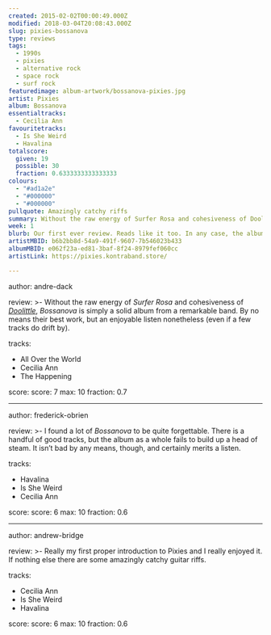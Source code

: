 ```yaml
---
created: 2015-02-02T00:00:49.000Z
modified: 2018-03-04T20:08:43.000Z
slug: pixies-bossanova
type: reviews
tags:
  - 1990s
  - pixies
  - alternative rock
  - space rock
  - surf rock
featuredimage: album-artwork/bossanova-pixies.jpg
artist: Pixies
album: Bossanova
essentialtracks:
  - Cecilia Ann
favouritetracks:
  - Is She Weird
  - Havalina
totalscore:
  given: 19
  possible: 30
  fraction: 0.6333333333333333
colours:
  - "#ad1a2e"
  - "#000000"
  - "#000000"
pullquote: Amazingly catchy riffs
summary: Without the raw energy of Surfer Rosa and cohesiveness of Doolittle, Bossanova is simply a solid album from a remarkable band.
week: 1
blurb: Our first ever review. Reads like it too. In any case, the album can certainly boast a groove, but it lacks the edge of Pixies' best work.
artistMBID: b6b2bb8d-54a9-491f-9607-7b546023b433
albumMBID: e062f23a-ed81-3baf-8f24-8979fef060cc
artistLink: https://pixies.kontraband.store/

---
```


author: andre-dack

review: >-
  Without the raw energy of *Surfer Rosa* and cohesiveness of [*Doolittle*](/reviews/pixies-doolittle/), *Bossanova* is simply a solid album from a remarkable band. By no means their best work, but an enjoyable listen nonetheless (even if a few tracks do drift by).

tracks:
  - All Over the World
  - Cecilia Ann
  - The Happening

score:
  score: 7
  max: 10
  fraction: 0.7

---
author: frederick-obrien

review: >-
  I found a lot of *Bossanova* to be quite forgettable. There is a handful of good tracks, but the album as a whole fails to build up a head of steam. It isn’t bad by any means, though, and certainly merits a listen.

tracks:
  - Havalina
  - Is She Weird
  - Cecilia Ann

score:
  score: 6
  max: 10
  fraction: 0.6

---
author: andrew-bridge

review: >-
  Really my first proper introduction to Pixies and I really enjoyed it. If nothing else there are some amazingly catchy guitar riffs.

tracks:
  - Cecilia Ann
  - Is She Weird
  - Havalina

score:
  score: 6
  max: 10
  fraction: 0.6

